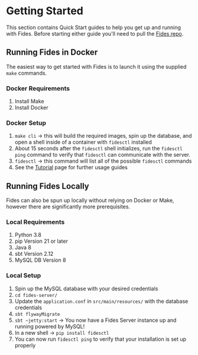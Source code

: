 # Getting Started

This section contains Quick Start guides to help you get up and running with Fides. Before starting either guide you'll need to pull the [Fides repo](https://github.com/ethyca/fides).

## Running Fides in Docker

The easiest way to get started with Fides is to launch it using the supplied `make` commands.

### Docker Requirements

1. Install Make
1. Install Docker

### Docker Setup

1. `make cli` -> this will build the required images, spin up the database, and open a shell inside of a container with `fidesctl` installed
1. About 15 seconds after the `fidesctl` shell initializes, run the `fidesctl ping` command to verify that `fidesctl` can communicate with the server.
1. `fidesctl` -> this command will list all of the possible `fidesctl` commands
1. See the [Tutorial](tutorial.md) page for further usage guides

## Running Fides Locally

Fides can also be spun up locally without relying on Docker or Make, however there are significantly more prerequisites.

### Local Requirements

1. Python 3.8
1. pip Version 21 or later
1. Java 8
1. sbt Version 2.12
1. MySQL DB Version 8

### Local Setup

1. Spin up the MySQL database with your desired credentials
1. `cd fides-server/`
1. Update the `application.conf` in `src/main/resources/` with the database credentials
1. `sbt flywayMigrate`
1. `sbt ~jetty:start` -> You now have a Fides Server instance up and running powered by MySQL!
1. In a new shell -> `pip install fidesctl`
1. You can now run `fidesctl ping` to verify that your installation is set up properly
